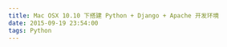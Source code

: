 ```yaml
---
title: Mac OSX 10.10 下搭建 Python + Django + Apache 开发环境
date: 2015-09-19 23:54:00
tags: Python
---
```

